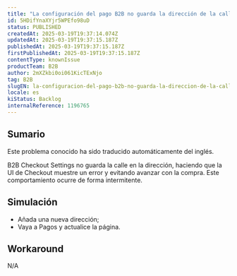 ```yaml
---
title: "La configuración del pago B2B no guarda la dirección de la calle"
id: 5HDifYnaXYjr5WPEfo98uD
status: PUBLISHED
createdAt: 2025-03-19T19:37:14.074Z
updatedAt: 2025-03-19T19:37:15.187Z
publishedAt: 2025-03-19T19:37:15.187Z
firstPublishedAt: 2025-03-19T19:37:15.187Z
contentType: knownIssue
productTeam: B2B
author: 2mXZkbi0oi061KicTExNjo
tag: B2B
slugEN: la-configuracion-del-pago-b2b-no-guarda-la-direccion-de-la-calle
locale: es
kiStatus: Backlog
internalReference: 1196765
---
```


## Sumario

<div class="alert alert-info">
  <p>Este problema conocido ha sido traducido automáticamente del inglés.</p>
</div>


B2B Checkout Settings no guarda la calle en la dirección, haciendo que la UI de Checkout muestre un error y evitando avanzar con la compra. Este comportamiento ocurre de forma intermitente.


##

## Simulación



- Añada una nueva dirección;
- Vaya a Pagos y actualice la página.



## Workaround


N/A




